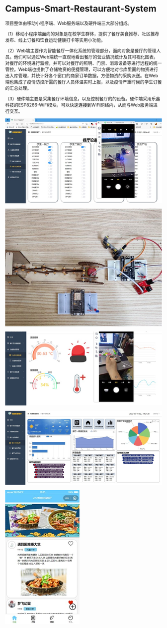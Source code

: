 # Campus-Smart-Restaurant-System
项目整体由移动小程序端、Web服务端以及硬件端三大部分组成。

（1）移动小程序端面向的对象是在校学生群体，提供了餐厅美食推荐、社区推荐发布、线上订餐和饮食运动健康打卡等实用小功能。

（2）Web端主要作为智能餐厅一体化系统的管理部分，面向对象是餐厅的管理人员。他们可以通过Web端统一直观地看出餐厅的营业情况统计及其可视化图表，对餐厅的环境进行监控，并可以对餐厅的照明、门禁、消毒设备等进行远程的统一管控。Web端也提供了仓储物资的便捷管理，可以方便地对仓库里面的物资进行出入库管理，并统计好各个窗口的商家订单数据，方便物资的采购派送。在Web端也集成了疫情防控所需的餐厅人员体温实时上报，以及疫情严重时候的学生订餐的汇总处理。

（3）硬件端主要是采集餐厅环境信息，以及控制餐厅的的设备。硬件端采用乐鑫科技的ESP8266-WiFi模块，可以快速连接到WiFi网络内，从而与Web服务端进行交互。

![图片1](./asserts/图片1.jpg)

![图片2](./asserts/图片2.jpg)

![图片3](./asserts/图片3.jpg)

![图片4](./asserts/图片4.jpg)

![图片5](./asserts/图片5.jpg)

